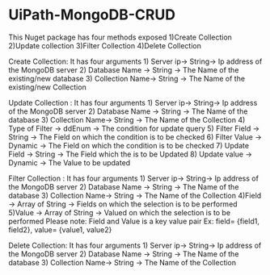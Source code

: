 # UiPath-MongoDB-CRUD

This Nuget package has four methods exposed
1)Create Collection
2)Update collection
3)Filter Collection
4)Delete Collection

Create Collection: It has four arguments
                    1) Server ip-> String-> Ip address of the MongoDB server
                    2) Database Name -> String -> The Name of the existing/new database
                    3) Collection Name-> String -> The Name of the existing/new Collection

Update Collection : It has four arguments
                    1) Server ip-> String-> Ip address of the MongoDB server
                    2) Database Name -> String -> The Name of the database
                    3) Collection Name-> String -> The Name of the Collection
                    4) Type of Filter -> ddEnum -> The condition for update query
                    5) Filter Field -> String -> The Field on which the condition is to be checked
                    6) Filter Value -> Dynamic -> The Field on which the condition is to be checked
                    7) Update Field -> String -> The Field  which the is to be Updated
                    8) Update value -> Dynamic -> The Value to be updated
                    
Filter Collection : It has four arguments
                    1) Server ip-> String-> Ip address of the MongoDB server
                    2) Database Name -> String -> The Name of the database
                    3) Collection Name-> String -> The Name of the Collection
                    4)Field -> Array of String -> Fields on which the selection is to be performed
                    5)Value -> Array of String -> Valued on which the selection is to be performed
Please note: Field and Value is a key value pair
Ex: field= {field1, field2}, value= {value1, value2}


Delete Collection: It has four arguments
                    1) Server ip-> String-> Ip address of the MongoDB server
                    2) Database Name -> String -> The Name of the database
                    3) Collection Name-> String -> The Name of the Collection
                    
